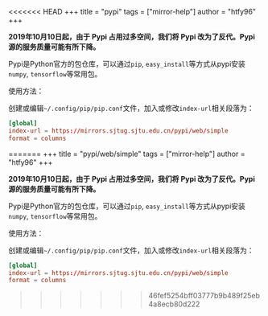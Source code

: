 <<<<<<< HEAD
+++
title = "pypi"
tags = ["mirror-help"]
author = "htfy96"
+++

**2019年10月10日起，由于 Pypi 占用过多空间，我们将 Pypi 改为了反代。Pypi 源的服务质量可能有所下降。**

Pypi是Python官方的包仓库，可以通过`pip`, `easy_install`等方式从pypi安装`numpy`, `tensorflow`等常用包。

使用方法：

创建或编辑`~/.config/pip/pip.conf`文件，加入或修改`index-url`相关段落为：

```conf
[global]
index-url = https://mirrors.sjtug.sjtu.edu.cn/pypi/web/simple
format = columns
```
=======
+++
title = "pypi/web/simple"
tags = ["mirror-help"]
author = "htfy96"
+++

**2019年10月10日起，由于 Pypi 占用过多空间，我们将 Pypi 改为了反代。Pypi 源的服务质量可能有所下降。**

Pypi是Python官方的包仓库，可以通过`pip`, `easy_install`等方式从pypi安装`numpy`, `tensorflow`等常用包。

使用方法：

创建或编辑`~/.config/pip/pip.conf`文件，加入或修改`index-url`相关段落为：

```conf
[global]
index-url = https://mirrors.sjtug.sjtu.edu.cn/pypi/web/simple
format = columns
```
>>>>>>> 46fef5254bff03777b9b489f25eb4a8ecb80d222
